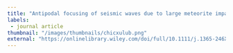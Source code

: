 ```yaml
---
title: "Antipodal focusing of seismic waves due to large meteorite impacts on Earth"
labels:
 - journal article
thumbnail: "/images/thumbnails/chicxulub.png"
external: "https://onlinelibrary.wiley.com/doi/full/10.1111/j.1365-246X.2011.05170.x"
---
```

